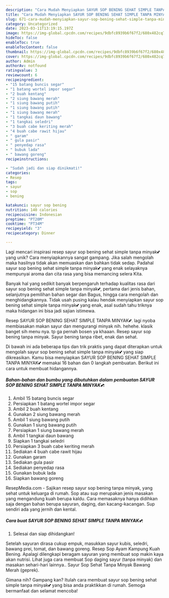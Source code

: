 ```yaml
---
description: "Cara Mudah Menyiapkan SAYUR SOP BENING SEHAT SIMPLE TANPA MINYAK💕 yang Lezat"
title: "Cara Mudah Menyiapkan SAYUR SOP BENING SEHAT SIMPLE TANPA MINYAK💕 yang Lezat"
slug: 671-cara-mudah-menyiapkan-sayur-sop-bening-sehat-simple-tanpa-minyak-yang-lezat
category: Uncategorized
date: 2023-03-11T13:19:15.197Z
image: https://img-global.cpcdn.com/recipes/9dbfc8939b6f67f2/680x482cq70/sayur-sop-bening-sehat-simple-tanpa-minyak-foto-resep-utama.jpg
hideToc: false
enableToc: true
enableTocContent: false
thumbnail: https://img-global.cpcdn.com/recipes/9dbfc8939b6f67f2/680x482cq70/sayur-sop-bening-sehat-simple-tanpa-minyak-foto-resep-utama.jpg
cover: https://img-global.cpcdn.com/recipes/9dbfc8939b6f67f2/680x482cq70/sayur-sop-bening-sehat-simple-tanpa-minyak-foto-resep-utama.jpg
author: Admin
authorAv: notfound
ratingvalue: 3
reviewcount: 6
recipeingredient:
- "15 batang buncis segar"
- "1 batang wortel impor segar"
- "2 buah kentang"
- "2 siung bawang merah"
- "1 siung bawang putih"
- "1 siung bawang putih"
- "1 siung bawang merah"
- "1 tangkai daun bawang"
- "1 tangkai seledri"
- "3 buah cabe keriting merah"
- "4 buah cabe rawit hijau"
- " garam"
- " gula pasir"
- " penyedap rasa"
- " bubuk lada"
- " bawang goreng"
recipeinstructions:

- "Sudah jadi dan siap dinikmati!"
categories:
- Resep
tags:
- sayur
- sop
- bening

katakunci: sayur sop bening 
nutrition: 140 calories
recipecuisine: Indonesian
preptime: "PT20M"
cooktime: "PT34M"
recipeyield: "3"
recipecategory: Dinner

---
```





Lagi mencari inspirasi resep sayur sop bening sehat simple tanpa minyak💕 yang unik? Cara menyiapkannya sangat gampang. Jika salah mengolah maka hasilnya tidak akan memuaskan dan bahkan tidak sedap. Padahal sayur sop bening sehat simple tanpa minyak💕 yang enak selayaknya mempunyai aroma dan cita rasa yang bisa memancing selera Kita.





Banyak hal yang sedikit banyak berpengaruh terhadap kualitas rasa dari sayur sop bening sehat simple tanpa minyak💕, pertama dari jenis bahan, selanjutnya pemilihan bahan segar dan Bagus, hingga cara mengolah dan menghidangkannya. Tidak usah pusing kalau hendak menyiapkan sayur sop bening sehat simple tanpa minyak💕 yang enak,      asal sudah tahu triknya maka hidangan ini bisa jadi sajian istimewa.














Resep SAYUR SOP BENING SEHAT SIMPLE TANPA MINYAK💕. lagi nyoba membiasakan makan sayur dan mengurangi minyak nih. hehehe. klasik banget sih menu nya. tp ga pernah bosen ya khaaan. Resep sayur sop bening tanpa minyak. Sayur bening tanpa ribet, enak dan sehat.






Di bawah ini ada beberapa tips dan trik praktis yang dapat diterapkan untuk mengolah sayur sop bening sehat simple tanpa minyak💕 yang siap dikreasikan. Kamu bisa menyiapkan SAYUR SOP BENING SEHAT SIMPLE TANPA MINYAK💕 memakai 16 bahan dan 0 langkah pembuatan. Berikut ini cara untuk membuat hidangannya.

<!--inarticleads1-->

##### Bahan-bahan dan bumbu yang dibutuhkan dalam pembuatan SAYUR SOP BENING SEHAT SIMPLE TANPA MINYAK💕:

1. Ambil 15 batang buncis segar
1. Persiapkan 1 batang wortel impor segar
1. Ambil 2 buah kentang
1. Gunakan 2 siung bawang merah
1. Ambil 1 siung bawang putih
1. Gunakan 1 siung bawang putih
1. Persiapkan 1 siung bawang merah
1. Ambil 1 tangkai daun bawang
1. Siapkan 1 tangkai seledri
1. Persiapkan 3 buah cabe keriting merah
1. Sediakan 4 buah cabe rawit hijau
1. Gunakan  garam
1. Sediakan  gula pasir
1. Sediakan  penyedap rasa
1. Gunakan  bubuk lada
1. Siapkan  bawang goreng


ResepMedia.com - Sajikan resep sayur sop bening tanpa minyak, yang sehat untuk keluarga di rumah. Sop atau sup merupakan jenis masakan yang mengandung kuah berupa kaldu. Cara memasaknya hanya didihkan saja dengan bahan berupa sayuran, daging, dan kacang-kacangan. Sup sendiri ada yang jernih dan kental. 

<!--inarticleads2-->

##### Cara buat SAYUR SOP BENING SEHAT SIMPLE TANPA MINYAK💕:


1. Selesai dan siap dihidangkan!

Setelah sayuran dirasa cukup empuk, masukkan sayur kubis, seledri, bawang prei, tomat, dan bawang goreng. Resep Sop Ayam Kampung Kuah Bening. Apalagi dilengkapi beragam sayuran yang membuat sop makin kaya akan nutrisi. Lihat juga cara membuat Sop daging sayur (tanpa minyak) dan masakan sehari-hari lainnya.. Sayur Sop Sehat Tanpa Minyak Bawang Merah (geprek). 

Gimana nih? Gampang kan? Itulah cara membuat sayur sop bening sehat simple tanpa minyak💕 yang bisa anda praktikkan di rumah. Semoga bermanfaat dan selamat mencoba!
